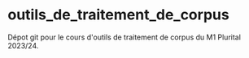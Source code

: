 # outils_de_traitement_de_corpus
Dépot git pour le cours d'outils de traitement de corpus du M1 Plurital 2023/24.

